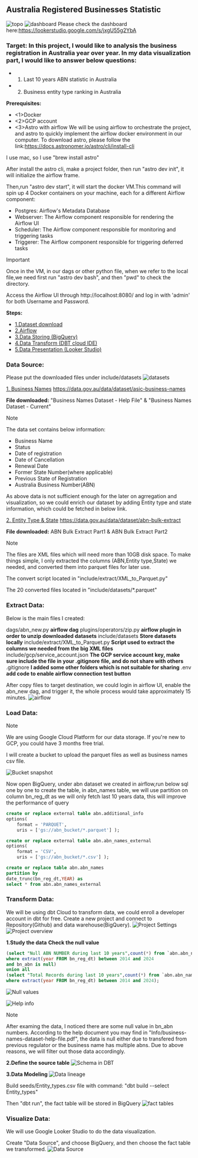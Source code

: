 ## Australia Registered Businesses Statistic
![topo](./Img/topo.png)
![dashboard](./Img/Dashboard.png)
Please check the dashboard here:https://lookerstudio.google.com/s/jxgU55g2YbA

### Target: In this project, I would like to analysis the business registration in Australia year over year. In my data visualization part, I would like to answer below questions:

- 1. Last 10 years ABN statistic in Australia

- 2. Business entity type ranking in Australia


**Prerequisites:**
*  <1>Docker
*  <2>GCP account
*  <3>Astro with airflow 
We will be using airflow to orchestrate the project, and astro to quickly implement the airflow docker environment in our computer.
To download astro, please follow the link:https://docs.astronomer.io/astro/cli/install-cli

I use mac, so I use "brew install astro"

After install the astro cli, make a project folder, then run "astro dev init", it will initialize the airflow frame.

Then,run "astro dev start", it will start the docker VM.This command will spin up 4 Docker containers on your machine, each for a different Airflow component:

- Postgres: Airflow's Metadata Database
- Webserver: The Airflow component responsible for rendering the Airflow UI
- Scheduler: The Airflow component responsible for monitoring and triggering tasks
- Triggerer: The Airflow component responsible for triggering deferred tasks

> [!IMPORTANT]
> 
> Once in the VM, in our dags or other python file, when we refer to the local file,we need first run "astro dev bash", and then "pwd" to check the directory.
> 
> Access the Airflow UI through http://localhost:8080/ and log in with 'admin' for both Username and Password.

**Steps:**
* [1.Dataset download](#data-source)
* [2.Airflow](#extract-data)
* [3.Data Storing (BigQuery)](#load-data)
* [4.Data Transform (DBT cloud IDE)](#transform-data)
* [5.Data Presentation (Looker Studio)](#visualize-data)

### Data Source:
Please put the downloaded files under include/datasets
![datasets](./Img/datasets_snapshot.png)

[1. Business Names](https://data.gov.au/data/dataset/asic-business-names) https://data.gov.au/data/dataset/asic-business-names

**File downloaded:**
    "Business Names Dataset - Help File" & "Business Names Dataset - Current"

> [!NOTE]
> The data set contains below information:
>   * Business Name
>   * Status
>   * Date of registration
>   * Date of Cancellation
>   * Renewal Date
>   * Former State Number(where applicable)
>   * Previous State of Registration
>   * Australia Business Number(ABN)
> 
> As above data is not sufficient enough for the later on agrregation and visualization, so we could enrich our dataset by adding Entity type and state information, which could be fetched in below link.

[2. Entity Type & State](https://data.gov.au/data/dataset/abn-bulk-extract) https://data.gov.au/data/dataset/abn-bulk-extract

**File downloaded:**
    ABN Bulk Extract Part1 & ABN Bulk Extract Part2

> [!NOTE]
> The files are XML files which will need more than 10GB disk space. To make things simple, I only extracted the columns (ABN,Entity type,State) we needed, and converted them into parquet files for later use. 
>
> The convert script located in "include/extract/XML_to_Parquet.py" 
>
> The 20 converted files located in "include/datasets/*.parquet" 
### Extract Data:

Below is the main files I created:

dags/abn_new.py **airflow dag**
plugins/operators/zip.py    **airflow plugin in order to unzip downloaded datasets**
include/datasets    **Store datasets locally**
include/extract/XML_to_Parquet.py   **Script used to extract the columns we needed from the big XML files**
include/gcp/service_account.json    **The GCP service account key, make sure include the file in your .gitignore file, and do not share with others**
.gitignore  **I added some other folders which is not suitable for sharing**
.env    **add code to enable airflow connection test button**

After copy files to target destination, we could login in airflow UI, enable the abn_new dag, and trigger it, the whole process would take approximately 15 minutes.
![airflow](./Img/airflow_dag.png)

### Load Data:
> [!NOTE]
> We are using Google Cloud Platform for our data storage. If you're new to GCP, you could have 3 months free trial.

I will create a bucket to upload the parquet files as well as business names csv file.

![Bucket snapshot](./Img/abn_bucket.png)

Now open BigQuery, under abn dataset we created in airflow,run below sql one by one to create the table, in abn_names table, we will use partition on column bn_reg_dt as we will only fetch last 10 years data, this will improve the performance of query 
```sql
create or replace external table abn.additional_info 
options( 
    format = 'PARQUET', 
    uris = ['gs://abn_bucket/*.parquet'] );

create or replace external table abn.abn_names_external
options( 
    format = 'CSV', 
    uris = ['gs://abn_bucket/*.csv'] );

create or replace table abn.abn_names
partition by 
date_trunc(bn_reg_dt,YEAR) as
select * from abn.abn_names_external
```

### Transform Data:
We will be using dbt Cloud to transform data, we could enroll a developer account in dbt for free. Create a new project and connect to Repository(Github) and data warehouse(BigQuery).
![Project Settings](./Img/dbt_project_set.png)
![Project overview](./Img/project_settings.png)

**1.Study the data**
**Check the null value**

```sql
(select "Null ABN NUMBER during last 10 years",count(*) from `abn.abn_names`
where extract(year FROM bn_reg_dt) between 2014 and 2024
and bn_abn is null)
union all
(select "Total Records during last 10 years",count(*) from `abn.abn_names`
where extract(year FROM bn_reg_dt) between 2014 and 2024);
```

![Null values](./Img/Null_abn.png)

![Help info](./Img/Help_info.png)

>[!Note]
> After examing the data, I noticed there are some null value in bn_abn numbers.
> According to the help document you may find in "Info/business-names-dataset-help-file.pdf", the data is null either due to transfered from previous regulator or the business name has multiple abns.
> Due to above reasons, we will filter out those data accordingly.

**2.Define the source table**
![Schema in DBT](./Img/config_schema.png)

**3.Data Modeling**
![Data lineage](./Img/dbt_workflow.png)

Build seeds/Entity_types.csv file with command:
"dbt build --select Entity_types"

Then "dbt run", the fact table will be stored in BigQuery
![fact tables](./Img/dbt_tables.png)

### Visualize Data:
We will use Google Looker Studio to do the data visualization.

Create "Data Source", and choose BigQuery, and then choose the fact table we transformed.
![Data Source](./Img/Add_data_source.png)
